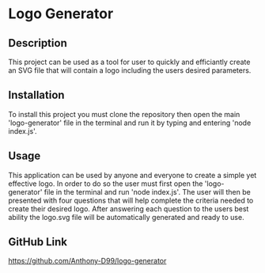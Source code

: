# Logo Generator 


## Description

This project can be used as a tool for user to quickly and efficiantly create an SVG file that will contain a logo including the users desired parameters.


## Installation

To install this project you must clone the repository then open the  main 'logo-generator' file in the terminal and run it by typing and entering 'node index.js'.


## Usage

This application can be used by anyone and everyone to create a simple yet effective logo. In order to do so the user must first open the 'logo-generator' file in the terminal and run 'node index.js'. The user will then be presented with four questions that will help complete the criteria needed to create their desired logo. After answering each question to the users best ability the logo.svg file will be automatically generated and ready to use.

## GitHub Link

https://github.com/Anthony-D99/logo-generator
